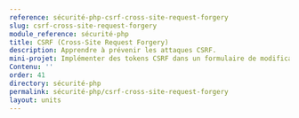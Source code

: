 ```yaml
---
reference: sécurité-php-csrf-cross-site-request-forgery
slug: csrf-cross-site-request-forgery
module_reference: sécurité-php
title: CSRF (Cross-Site Request Forgery)
description: Apprendre à prévenir les attaques CSRF.
mini-projet: Implémenter des tokens CSRF dans un formulaire de modification de profil.
Contenu: ''
order: 41
directory: sécurité-php
permalink: sécurité-php/csrf-cross-site-request-forgery
layout: units
---
```

